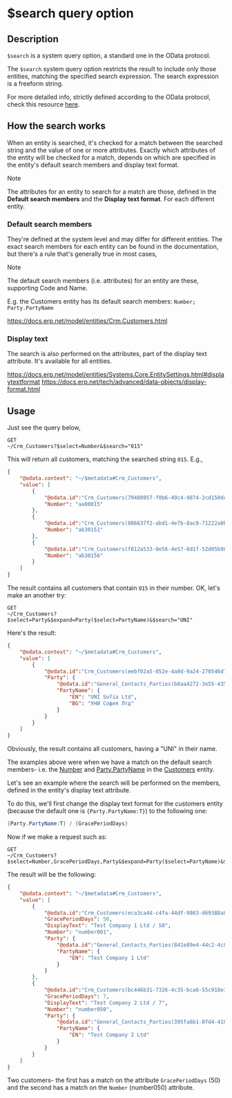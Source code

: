 # **$search** query option

## Description

`$search` is a system query option, a standard one in the OData protocol.

The `$search` system query option restricts the result to include only those entities, matching the specified search expression. The search expression is a freeform string.

For more detailed info, strictly defined according to the OData protocol, check this resource [here](https://www.odata.org/getting-started/basic-tutorial/#search).

## How the search works

When an entity is searched, it's checked for a match between the searched string and the value of one or more attributes. Exactly which attributes of the entity will be checked for a match, depends on which are specified in the entity's default search members and display text format.

> [!NOTE]
> The attributes for an entity to search for a match are those, defined in the **Default search members** and the **Display text format**. For each different entity.

### Default search members

They're defined at the system level and may differ for different entities. The exact search members for each entity can be found in the documentation, but there's a rule that's generally true in most cases,

> [!NOTE]
> The default search members (i.e. attributes) for an entity are these, supporting Code and Name.

E.g. the Customers entity has its default search members: `Number; Party.PartyName`

https://docs.erp.net/model/entities/Crm.Customers.html

### Display text

The search is also performed on the attributes, part of the display text attribute. It's available for all entities.

https://docs.erp.net/model/entities/Systems.Core.EntitySettings.html#displaytextformat
https://docs.erp.net/tech/advanced/data-objects/display-format.html

## Usage

Just see the query below,

```http
GET 
~/Crm_Customers?$select=Number&$search="015"
```

This will return all customers, matching the searched string `015`. E.g.,

```json
{
    "@odata.context": "~/$metadata#Crm_Customers",
    "value": [
        {
            "@odata.id":"Crm_Customers(79480957-f0b6-49c4-9874-2cd150de982a)",
            "Number": "aa00015"
        },
        {
            "@odata.id":"Crm_Customers(806637f2-abd1-4e7b-8ac0-71222a0b1afd)",
            "Number": "ab30151"
        },
        {
            "@odata.id":"Crm_Customers(f812a533-0e56-4e57-8d1f-52d05b98c8b6)",
            "Number": "ab30156"
        }
    ]
}
```

The result contains all customers that contain `015` in their number. OK, let's make an another try:

```http
GET 
~/Crm_Customers?$select=Party&$expand=Party($select=PartyName)&$search="UNI"
```

Here's the result:

```json
{
    "@odata.context": "~/$metadata#Crm_Customers",
    "value": [
        {
            "@odata.id":"Crm_Customers(eebf02a5-052e-4a8d-9a24-270546d73942)",
            "Party": {
                "@odata.id":"General_Contacts_Parties(b8aa4272-3e55-435b-b1ab-170afee896d4)",
                "PartyName": {
                    "EN": "UNI Sofia Ltd",
                    "BG": "УНИ София Лтд"
                }
            }
        }
    ]
}
```

Obviously, the result contains all customers, having a "UNI" in their name.

The examples above were when we have a match on the default search members- i.e. the [Number](https://docs.erp.net/model/entities/Crm.Customers.html#number) and [Party.PartyName](https://docs.erp.net/model/entities/Crm.Customers.html#party) in the [Customers](https://docs.erp.net/model/entities/Crm.Customers.html) entity.

Let's see an example where the search will be performed on the members, defined in the entity's display text attribute.

To do this, we'll first change the display text format for the customers entity (because the default one is `{Party.PartyName:T}`) to the following one:
```cs
{Party.PartyName:T} / {GracePeriodDays}
```

Now if we make a request such as:
```http
GET 
~/Crm_Customers?$select=Number,GracePeriodDays,Party&$expand=Party($select=PartyName)&$search="50"
```

The result will be the following:

```json
{
    "@odata.context": "~/$metadata#Crm_Customers",
    "value": [
        {
            "@odata.id":"Crm_Customers(eca3ca4d-c4fa-44df-9983-d69388a8893a)",
            "GracePeriodDays": 50,
            "DisplayText": "Test Company 1 Ltd / 50",
            "Number": "number001",
            "Party": {
                "@odata.id":"General_Contacts_Parties(841e89e4-44c2-4c8f-b4d9-6402c3e5fb28)",
                "PartyName": {
                    "EN": "Test Company 1 Ltd"
                }
            }
        },
        {
            "@odata.id":"Crm_Customers(bc446b31-7326-4c35-bca6-55c918e33215)",
            "GracePeriodDays": 7,
            "DisplayText": "Test Company 2 Ltd / 7",
            "Number": "number050",
            "Party": {
                "@odata.id":"General_Contacts_Parties(395fa6b1-8fd4-418a-87f6-d8bece1fc7ad)",
                "PartyName": {
                    "EN": "Test Company 2 Ltd"
                }
            }
        }
    ]
}
```

Two customers- the first has a match on the attribute `GracePeriodDays` (50) and the second has a match on the `Number` (number050) attribute.
